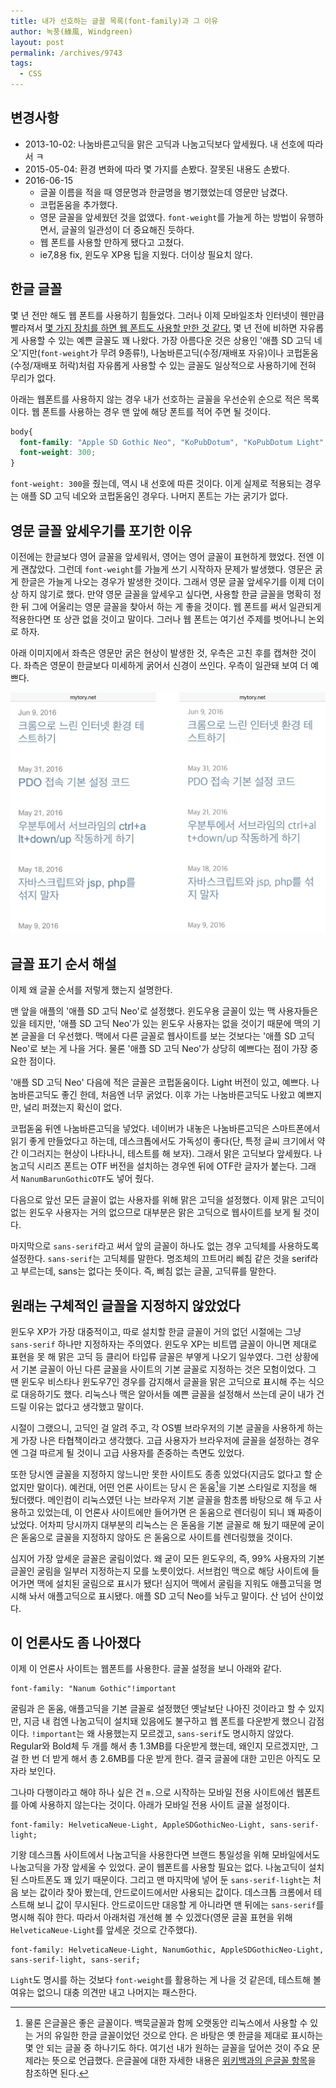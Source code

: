 ```yaml
---
title: 내가 선호하는 글꼴 목록(font-family)과 그 이유
author: 녹풍(綠風, Windgreen)
layout: post
permalink: /archives/9743
tags:
  - CSS
---
```


## 변경사항

- 2013-10-02: 나눔바른고딕을 맑은 고딕과 나눔고딕보다 앞세웠다. 내 선호에 따라서 ㅋ
- 2015-05-04: 환경 변화에 따라 몇 가지를 손봤다. 잘못된 내용도 손봤다.
- 2016-06-15
    - 글꼴 이름을 적을 때 영문명과 한글명을 병기했었는데 영문만 남겼다.
    - 코펍돋움을 추가했다.
    - 영문 글꼴을 앞세웠던 것을 없앴다. `font-weight`를 가늘게 하는 방법이 유행하면서, 글꼴의 일관성이 더 중요해진 듯하다.
    - 웹 폰트를 사용할 만하게 됐다고 고쳤다.
    - ie7,8용 fix, 윈도우 XP용 팁을 지웠다. 더이상 필요치 않다.

## 한글 글꼴

몇 년 전만 해도 웹 폰트를 사용하기 힘들었다. 그러나 이제 모바일조차 인터넷이 웬만큼 빨라져서 [몇 가지 장치를 하면 웹 폰트도 사용할 만한 것 같다.][1] 몇 년 전에 비하면 자유롭게 사용할 수 있는 예쁜 글꼴도 꽤 나왔다. 가장 아름다운 것은 상용인 '애플 SD 고딕 네오'지만(`font-weight`가 무려 9종류!), 나눔바른고딕(수정/재배포 자유)이나 코펍돋움(수정/재배포 허락)처럼 자유롭게 사용할 수 있는 글꼴도 일상적으로 사용하기에 전혀 무리가 없다.

아래는 웹폰트를 사용하지 않는 경우 내가 선호하는 글꼴을 우선순위 순으로 적은 목록이다. 웹 폰트를 사용하는 경우 맨 앞에 해당 폰트를 적어 주면 될 것이다.

```css
body{
  font-family: "Apple SD Gothic Neo", "KoPubDotum", "KoPubDotum Light", "NanumBarunGothic", "NanumBarunGothicOTF", "Malgun Gothic", "NanumGothic", "NanumGothicOTF", sans-serif;
  font-weight: 300;
}
```

`font-weight: 300`을 줬는데, 역시 내 선호에 따른 것이다. 이게 실제로 적용되는 경우는 애플 SD 고딕 네오와 코펍돋움인 경우다. 나머지 폰트는 가는 굵기가 없다.

## 영문 글꼴 앞세우기를 포기한 이유

이전에는 한글보다 영어 글꼴을 앞세워서, 영어는 영어 글꼴이 표현하게 했었다. 전엔 이게 괜찮았다. 그런데 `font-weight`를 가늘게 쓰기 시작하자 문제가 발생했다. 영문은 굵게 한글은 가늘게 나오는 경우가 발생한 것이다. 그래서 영문 글꼴 앞세우기를 이제 더이상 하지 않기로 했다. 만약 영문 글꼴을 앞세우고 싶다면, 사용할 한글 글꼴을 명확히 정한 뒤 그에 어울리는 영문 글꼴을 찾아서 하는 게 좋을 것이다. 웹 폰트를 써서 일관되게 적용한다면 또 상관 없을 것이고 말이다. 그러나 웹 폰트는 여기선 주제를 벗어나니 논외로 하자.

아래 이미지에서 좌측은 영문만 굵은 현상이 발생한 것, 우측은 고친 후를 캡쳐한 것이다. 좌측은 영문이 한글보다 미세하게 굵어서 신경이 쓰인다. 우측이 일관돼 보여 더 예쁘다.

![](/uploads/2016-06/mixed-font.jpg)

## 글꼴 표기 순서 해설

이제 왜 글꼴 순서를 저렇게 했는지 설명한다.

맨 앞을 애플의 '애플 SD 고딕 Neo'로 설정했다. 윈도우용 글꼴이 있는 맥 사용자들은 있을 테지만, '애플 SD 고딕 Neo'가 있는 윈도우 사용자는 없을 것이기 때문에 맥의 기본 글꼴을 더 우선했다. 맥에서 다른 글꼴로 웹사이트를 보는 것보다는 '애플 SD 고딕 Neo'로 보는 게 나을 거다. 물론 '애플 SD 고딕 Neo'가 상당히 예쁘다는 점이 가장 중요한 점이다.

'애플 SD 고딕 Neo' 다음에 적은 글꼴은 코펍돋움이다. Light 버전이 있고, 예쁘다. 나눔바른고딕도 좋긴 한데, 처음엔 너무 굵었다. 이후 가는 나눔바른고딕도 나왔고 예쁘지만, 널리 퍼졌는지 확신이 없다. 

코펍돋움 뒤엔 나눔바른고딕을 넣었다. 네이버가 내놓은 나눔바른고딕은 스마트폰에서 읽기 좋게 만들었다고 하는데, 데스크톱에서도 가독성이 좋다(단, 특정 글씨 크기에서 약간 이그러지는 현상이 나타나니, 테스트를 해 보자). 그래서 맑은 고딕보다 앞세웠다. 나눔고딕 시리즈 폰트는 OTF 버전을 설치하는 경우엔 뒤에 OTF란 글자가 붙는다. 그래서 `NanumBarunGothicOTF`도 넣어 줬다.

다음으로 앞선 모든 글꼴이 없는 사용자를 위해 맑은 고딕을 설정했다. 이제 맑은 고딕이 없는 윈도우 사용자는 거의 없으므로 대부분은 맑은 고딕으로 웹사이트를 보게 될 것이다.

마지막으로 `sans-serif`라고 써서 앞의 글꼴이 하나도 없는 경우 고딕체를 사용하도록 설정한다. `sans-serif`는 고딕체를 말한다. 명조체의 끄트머리 삐침 같은 것을 serif라고 부르는데, sans는 없다는 뜻이다. 즉, 삐침 없는 글꼴, 고딕류를 말한다.


## 원래는 구체적인 글꼴을 지정하지 않았었다

윈도우 XP가 가장 대중적이고, 따로 설치할 한글 글꼴이 거의 없던 시절에는 그냥 `sans-serif` 하나만 지정하자는 주의였다. 윈도우 XP는 비트맵 글꼴이 아니면 제대로 표현을 못 해 맑은 고딕 등 클리어 타입류 글꼴은 부옇게 나오기 일쑤였다. 그런 상황에서 기본 글꼴이 아닌 다른 글꼴을 사이트의 기본 글꼴로 지정하는 것은 모험이었다. 그 땐 윈도우 비스타나 윈도우7인 경우를 감지해서 글꼴을 맑은 고딕으로 표시해 주는 식으로 대응하기도 했다. 리눅스나 맥은 알아서들 예쁜 글꼴을 설정해서 쓰는데 굳이 내가 건드릴 이유는 없다고 생각했고 말이다.

시절이 그랬으니, 고딕인 걸 알려 주고, 각 OS별 브라우저의 기본 글꼴을 사용하게 하는 게 가장 나은 타협책이라고 생각했다. 고급 사용자가 브라우저에 글꼴을 설정하는 경우엔 그걸 따르게 될 것이니 고급 사용자를 존중하는 측면도 있었다.

또한 당시엔 글꼴을 지정하지 않느니만 못한 사이트도 종종 있었다(지금도 없다고 할 순 없지만 말이다). 예컨대, 어떤 언론 사이트는 당시 은 돋움[^fn1]을 기본 스타일로 지정을 해 뒀더랬다. 메인컴이 리눅스였던 나는 브라우저 기본 글꼴을 함초롬 바탕으로 해 두고 사용하고 있었는데, 이 언론사 사이트에만 들어가면 은 돋움으로 렌더링이 되니 꽤 짜증이 났었다. 어차피 당시까지 대부분의 리눅스는 은 돋움을 기본 글꼴로 해 뒀기 때문에 굳이 은 돋움으로 글꼴을 지정하지 않아도 은 돋움으로 사이트를 렌더링했을 것이다. 

심지어 가장 앞세운 글꼴은 굴림이었다. 왜 굳이 모든 윈도우의, 즉, 99% 사용자의 기본 글꼴인 굴림을 일부러 지정하는지 모를 노릇이었다. 서브컴인 맥으로 해당 사이트에 들어가면 맥에 설치된 굴림으로 표시가 됐다! 심지어 맥에서 굴림을 지워도 애플고딕을 명시해 놔서 애플고딕으로 표시됐다. 애플 SD 고딕 Neo를 놔두고 말이다. 산 넘어 산이었다.

## 이 언론사도 좀 나아졌다

이제 이 언론사 사이트는 웹폰트를 사용한다. 글꼴 설정을 보니 아래와 같다.

    font-family: "Nanum Gothic"!important

굴림과 은 돋움, 애플고딕을 기본 글꼴로 설정했던 옛날보단 나아진 것이라고 할 수 있지만, 지금 내 컴엔 나눔고딕이 설치돼 있음에도 불구하고 웹 폰트를 다운받게 했으니 감점이다. `!important`는 왜 사용했는지 모르겠고, `sans-serif`도 명시하지 않았다. Regular와 Bold체 두 개를 해서 총 1.3MB를 다운받게 했는데, 왜인지 모르겠지만, 그걸 한 번 더 받게 해서 총 2.6MB를 다운 받게 한다. 결국 글꼴에 대한 고민은 아직도 모자라 보인다.

그나마 다행이라고 해야 하나 싶은 건 `m.`으로 시작하는 모바일 전용 사이트에선 웹폰트를 아예 사용하지 않는다는 것이다. 아래가 모바일 전용 사이트 글꼴 설정이다.

    font-family: HelveticaNeue-Light, AppleSDGothicNeo-Light, sans-serif-light;

기왕 데스크톱 사이트에서 나눔고딕을 사용한다면 브랜드 통일성을 위해 모바일에서도 나눔고딕을 가장 앞세울 수 있었다. 굳이 웹폰트를 사용할 필요는 없다. 나눔고딕이 설치된 스마트폰도 꽤 있기 때문이다. 그리고 맨 마지막에 넣어 둔 `sans-serif-light`는 처음 보는 값이라 찾아 봤는데, 안드로이드에서만 사용되는 값이다. 데스크톱 크롬에서 테스트해 보니 값이 무시된다. 안드로이드만 대응할 게 아니라면 맨 뒤에는 `sans-serif`를 명시해 줘야 한다. 따라서 아래처럼 개선해 볼 수 있겠다(영문 글꼴 표현을 위해 `HelveticaNeue-Light`를 앞세운 것으로 간주했다).

    font-family: HelveticaNeue-Light, NanumGothic, AppleSDGothicNeo-Light, sans-serif-light, sans-serif;

`Light`도 명시를 하는 것보다 `font-weight`를 활용하는 게 나을 것 같은데, 테스트해 볼 여유는 없으니 대충 의견만 내고 나머지는 패스한다.

[1]: http://mytory.net/2016/06/15/webfont-best-practice.html

[^fn1]: 물론 은글꼴은 좋은 글꼴이다. 백묵글꼴과 함께 오랫동안 리눅스에서 사용할 수 있는 거의 유일한 한글 글꼴이었던 것으로 안다. 은 바탕은 옛 한글을 제대로 표시하는 몇 안 되는 글꼴 중 하나기도 하다. 여기선 내가 원하는 글꼴을 덮어쓴 것이 주요 문제라는 뜻으로 언급했다. 은글꼴에 대한 자세한 내용은 [위키백과의 은글꼴 항목](https://ko.wikipedia.org/wiki/%EC%9D%80%EA%B8%80%EA%BC%B4)을 참조하면 된다.
